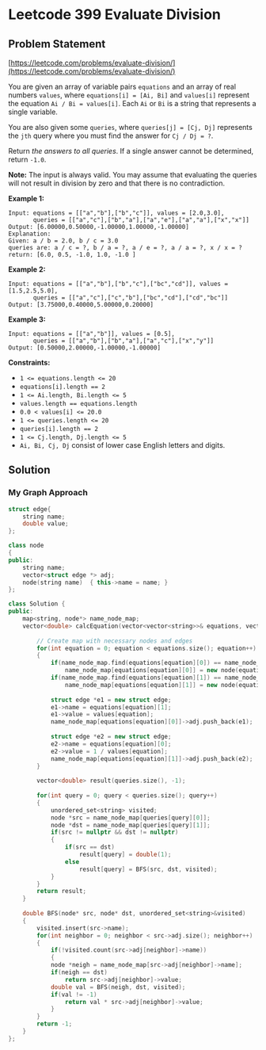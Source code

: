 # Leetcode 399 Evaluate Division

## Problem Statement

[https://leetcode.com/problems/evaluate-division/](https://leetcode.com/problems/evaluate-division/)

You are given an array of variable pairs `equations` and an array of real numbers `values`, where `equations[i] = [Ai, Bi]` and `values[i]` represent the equation `Ai / Bi = values[i]`. Each `Ai` or `Bi` is a string that represents a single variable.

You are also given some `queries`, where `queries[j] = [Cj, Dj]` represents the `jth` query where you must find the answer for `Cj / Dj = ?`.

Return _the answers to all queries_. If a single answer cannot be determined, return `-1.0`.

**Note:** The input is always valid. You may assume that evaluating the queries will not result in division by zero and that there is no contradiction.

**Example 1:**

```text
Input: equations = [["a","b"],["b","c"]], values = [2.0,3.0], 
       queries = [["a","c"],["b","a"],["a","e"],["a","a"],["x","x"]]
Output: [6.00000,0.50000,-1.00000,1.00000,-1.00000]
Explanation: 
Given: a / b = 2.0, b / c = 3.0
queries are: a / c = ?, b / a = ?, a / e = ?, a / a = ?, x / x = ?
return: [6.0, 0.5, -1.0, 1.0, -1.0 ]
```

**Example 2:**

```text
Input: equations = [["a","b"],["b","c"],["bc","cd"]], values = [1.5,2.5,5.0], 
       queries = [["a","c"],["c","b"],["bc","cd"],["cd","bc"]]
Output: [3.75000,0.40000,5.00000,0.20000]
```

**Example 3:**

```text
Input: equations = [["a","b"]], values = [0.5], 
       queries = [["a","b"],["b","a"],["a","c"],["x","y"]]
Output: [0.50000,2.00000,-1.00000,-1.00000]
```

**Constraints:**

* `1 <= equations.length <= 20`
* `equations[i].length == 2`
* `1 <= Ai.length, Bi.length <= 5`
* `values.length == equations.length`
* `0.0 < values[i] <= 20.0`
* `1 <= queries.length <= 20`
* `queries[i].length == 2`
* `1 <= Cj.length, Dj.length <= 5`
* `Ai, Bi, Cj, Dj` consist of lower case English letters and digits.

## Solution

### My Graph Approach

```cpp
struct edge{
    string name;
    double value;
};

class node
{
public:
    string name;
    vector<struct edge *> adj;
    node(string name)  { this->name = name; }
};

class Solution {
public:
    map<string, node*> name_node_map;
    vector<double> calcEquation(vector<vector<string>>& equations, vector<double>& values, vector<vector<string>>& queries) {
        
        // Create map with necessary nodes and edges
        for(int equation = 0; equation < equations.size(); equation++)
        {
            if(name_node_map.find(equations[equation][0]) == name_node_map.end())
                name_node_map[equations[equation][0]] = new node(equations[equation][0]);
            if(name_node_map.find(equations[equation][1]) == name_node_map.end())
                name_node_map[equations[equation][1]] = new node(equations[equation][1]);
            
            struct edge *e1 = new struct edge;
            e1->name = equations[equation][1];
            e1->value = values[equation];
            name_node_map[equations[equation][0]]->adj.push_back(e1);
            
            struct edge *e2 = new struct edge;
            e2->name = equations[equation][0];
            e2->value = 1 / values[equation];
            name_node_map[equations[equation][1]]->adj.push_back(e2);
        }
        
        vector<double> result(queries.size(), -1);
        
        for(int query = 0; query < queries.size(); query++)
        {
            unordered_set<string> visited;
            node *src = name_node_map[queries[query][0]];
            node *dst = name_node_map[queries[query][1]];
            if(src != nullptr && dst != nullptr)
            {
                if(src == dst)
                    result[query] = double(1);
                else
                    result[query] = BFS(src, dst, visited);
            }  
        }
        return result;
    }
    
    double BFS(node* src, node* dst, unordered_set<string>&visited)
    {
        visited.insert(src->name);
        for(int neighbor = 0; neighbor < src->adj.size(); neighbor++)
        {
            if(!visited.count(src->adj[neighbor]->name))
            {
            node *neigh = name_node_map[src->adj[neighbor]->name];
            if(neigh == dst)
                return src->adj[neighbor]->value;
            double val = BFS(neigh, dst, visited);
            if(val != -1)
                return val * src->adj[neighbor]->value;
            }
        }
        return -1;
    }
};
```




